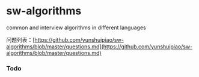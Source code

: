 # sw-algorithms

common and interview algorithms in different languages

问题列表：[https://github.com/yunshuipiao/sw-algorithms/blob/master/questions.md](https://github.com/yunshuipiao/sw-algorithms/blob/master/questions.md)

### Todo
